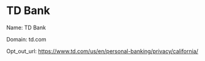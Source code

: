 # TD Bank

Name: TD Bank

Domain: td.com

Opt_out_url: https://www.td.com/us/en/personal-banking/privacy/california/
